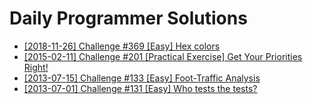 # Daily Programmer Solutions

- [[2018-11-26] Challenge #369 [Easy] Hex colors](https://www.reddit.com/r/dailyprogrammer/comments/a0lhxx/20181126_challenge_369_easy_hex_colors/)
- [[2015-02-11] Challenge #201 [Practical Exercise] Get Your Priorities Right!](https://www.reddit.com/r/dailyprogrammer/comments/2vkwgb/20150211_challenge_201_practical_exercise_get/)
- [[2013-07-15] Challenge #133 [Easy] Foot-Traffic Analysis](https://www.reddit.com/r/dailyprogrammer/comments/1iambu/071513_challenge_133_easy_foottraffic_analysis/cb2npk2/?utm_source=reddit&utm_medium=web2x&context=3)
- [[2013-07-01] Challenge #131 [Easy] Who tests the tests?](https://www.reddit.com/r/dailyprogrammer/comments/1heozl/070113_challenge_131_easy_who_tests_the_tests/)